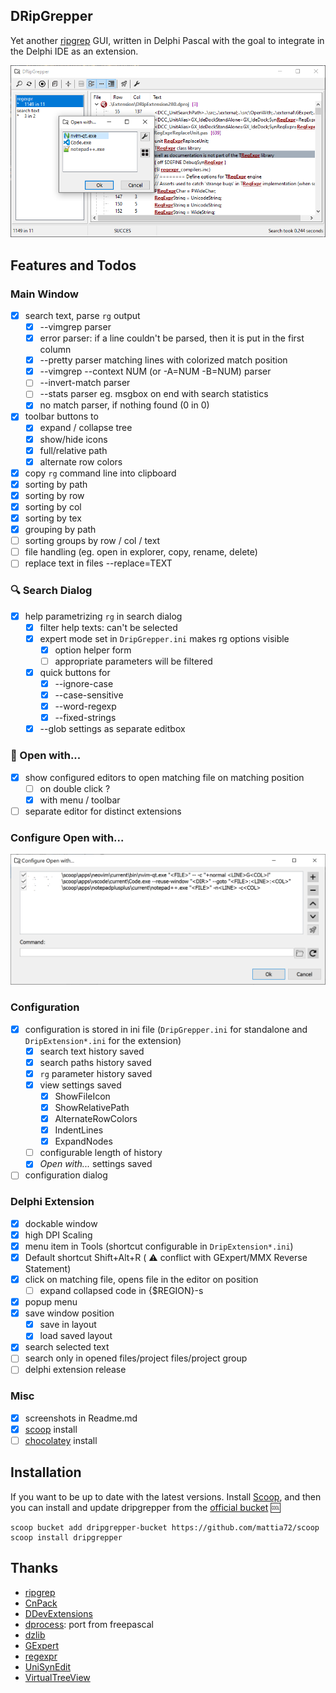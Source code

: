 ## DRipGrepper
Yet another [ripgrep](https://github.com/BurntSushi/ripgrep) GUI, written in Delphi Pascal with the goal to integrate in the Delphi IDE as an extension.

![Screenshot](./screenshots/DripGepper_Form.png)

## Features and Todos

### Main Window
- [x] search text, parse `rg` output
  - [x] --vimgrep parser
  - [x] error parser: if a line couldn't be parsed, then it is put in the first column
  - [x] --pretty parser matching lines with colorized match position
  - [x] --vimgrep --context NUM (or -A=NUM -B=NUM) parser
  - [ ] --invert-match parser
  - [ ] --stats parser eg. msgbox on end with search statistics
  - [x] no match parser, if nothing found (0 in 0)
- [x] toolbar buttons to 
  - [x] expand / collapse tree
  - [x] show/hide icons
  - [x] full/relative path
  - [x] alternate row colors
- [x] copy `rg` command line into clipboard
- [x] sorting by path 
- [x] sorting by row
- [x] sorting by col
- [x] sorting by tex
- [x] grouping by path
- [ ] sorting groups by row / col / text
- [ ] file handling (eg. open in explorer, copy, rename, delete)
- [ ] replace text in files --replace=TEXT

### :mag: Search Dialog
- [x] help parametrizing `rg` in search dialog
  - [x] filter help texts: can't be selected 
  - [x] expert mode set in `DripGrepper.ini` makes rg options visible
    - [x] option helper form 
    - [ ] appropriate parameters will be filtered 
  - [x] quick buttons for
    - [x] --ignore-case
    - [x] --case-sensitive
    - [x] --word-regexp
    - [x] --fixed-strings
  - [x] --glob settings as separate editbox

### :rocket: Open with...
- [x] show configured editors to open matching file on matching position
   - [ ] on double click ?
   - [x] with menu / toolbar
- [ ] separate editor for distinct extensions

### Configure Open with...
![Screenshot](./screenshots/04-02-2024_11-04-47.png)

### Configuration
- [x] configuration is stored in ini file (`DripGrepper.ini` for standalone and `DripExtension*.ini` for the extension)
  - [x] search text history saved
  - [x] search paths history saved
  - [x] `rg` parameter history saved
  - [x] view settings saved
    - [x] ShowFileIcon
    - [x] ShowRelativePath
    - [x] AlternateRowColors
    - [x] IndentLines
    - [x] ExpandNodes
  - [ ] configurable length of history 
  - [x] *Open with...* settings saved
- [ ] configuration dialog

### Delphi Extension 
  - [x] dockable window
  - [x] high DPI Scaling 
  - [x] menu item in Tools (shortcut configurable in `DripExtension*.ini`)
  - [x] Default shortcut Shift+Alt+R ( :warning: conflict with GExpert/MMX Reverse Statement)
  - [x] click on matching file, opens file in the editor on position 
     - [ ] expand collapsed code in {$REGION}-s
  - [x] popup menu
  - [x] save window position
     - [x] save in layout
     - [x] load saved layout
  - [x] search selected text
  - [ ] search only in opened files/project files/project group
  - [ ] delphi extension release
 
### Misc
- [x] screenshots in Readme.md
- [x] [scoop](https://scoop.sh) install
- [ ] [chocolatey](https://chocolatey.org) install

## Installation

If you want to be up to date with the latest versions.
Install [Scoop](https://scoop.sh), and then you can install and update dripgrepper from the
[official bucket](https://github.com/mattia72/scoop) :cool:

```
scoop bucket add dripgrepper-bucket https://github.com/mattia72/scoop
scoop install dripgrepper
```

## Thanks
-  [ripgrep](https://github.com/BurntSushi/ripgrep)
-  [CnPack](https://www.cnpack.org)
-  [DDevExtensions](https://github.com/ahausladen/DDevExtensions)
-  [dprocess](https://stackoverflow.com/a/45029879/2923283): port from freepascal
-  [dzlib](https://sourceforge.net/p/dzlib/code/HEAD/tree)
-  [GExpert](https://www.gexperts.org/download)
-  [regexpr](https://regex.sorokin.engineer/en/latest/)
-  [UniSynEdit](https://sourceforge.net/projects/synedit)
-  [VirtualTreeView](https://github.com/TurboPack/VirtualTreeView)
